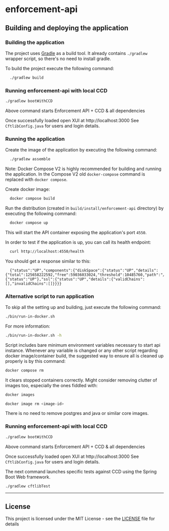 # enforcement-api

## Building and deploying the application

### Building the application

The project uses [Gradle](https://gradle.org) as a build tool. It already contains
`./gradlew` wrapper script, so there's no need to install gradle.

To build the project execute the following command:

```bash
  ./gradlew build
```


### Running enforcement-api with local CCD

 ```bash
 ./gradlew bootWithCCD
 ```
Above command starts Enforcement API + CCD & all dependencies

Once successfully loaded open XUI at http://localhost:3000
See `CftlibConfig.java` for users and login details.


### Running the application

Create the image of the application by executing the following command:

```bash
  ./gradlew assemble
```

Note: Docker Compose V2 is highly recommended for building and running the application.
In the Compose V2 old `docker-compose` command is replaced with `docker compose`.

Create docker image:

```bash
  docker compose build
```

Run the distribution (created in `build/install/enforcement-api` directory)
by executing the following command:

```bash
  docker compose up
```

This will start the API container exposing the application's port `4550`.

In order to test if the application is up, you can call its health endpoint:

```bash
  curl http://localhost:4550/health
```

You should get a response similar to this:

```
  {"status":"UP","components":{"diskSpace":{"status":"UP","details":{"total":125658222592,"free":59036033024,"threshold":10485760,"path":"/opt/app/.","exists":true}},"ping":{"status":"UP"},"ssl":{"status":"UP","details":{"validChains":[],"invalidChains":[]}}}}
```

### Alternative script to run application

To skip all the setting up and building, just execute the following command:

```bash
./bin/run-in-docker.sh
```

For more information:

```bash
./bin/run-in-docker.sh -h
```

Script includes bare minimum environment variables necessary to start api instance. Whenever any variable is changed or any other script regarding docker image/container build, the suggested way to ensure all is cleaned up properly is by this command:

```bash
docker compose rm
```

It clears stopped containers correctly. Might consider removing clutter of images too, especially the ones fiddled with:

```bash
docker images

docker image rm <image-id>
```

There is no need to remove postgres and java or similar core images.

### Running enforcement-api with local CCD

 ```bash
 ./gradlew bootWithCCD
 ```
Above command starts Enforcement API + CCD & all dependencies

Once successfully loaded open XUI at http://localhost:3000
See `CftlibConfig.java` for users and login details.

The next command launches specific tests against CCD using the Spring Boot Web framework.

```bash
./gradlew cftlibTest
```


---


## License

This project is licensed under the MIT License - see the [LICENSE](LICENSE) file for details

